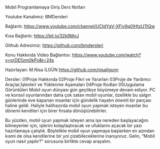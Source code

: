 Mobil Programlamaya Giriş Ders Notları

Youtube Kanalımız: BMDersleri

Bağlantı: https://www.youtube.com/channel/UCIdYgV-XFjv9q0IHtzUTtQw

Kısa Bağlantı: https://bit.ly/32k9MnJ

Github Adresimiz: https://github.com/bmdersleri

Konu Hakkında Video Bağlantısı: https://www.youtube.com/watch?v=orDE5zm0kPo&t=24s

Hazırlayan: M.Nisa İLGÜN https://github.com/nisailgunn

Dersler: 01Proje Hakkında 02Proje Fikri ve Yararları 03Proje de Yardımcı Araçlar,İşlevleri ve Yüklenme Aşamaları 04Proje Kodları
05Uygulama Görüntüleri
Mobil oyun dünyası gün geçtikçe büyümeye devam ediyor. PC ve konsol oyunlarından daha çok satan mobil oyunlar, özellikle bu salgın günlerinde eve kapanan insanlar için gündelik hayatın önemli bir parçası haline geldi. Haliyle halihazırda mobil oyun yapmak isteyen insanlar bu dönemi kendileri için birer fırsata dönüştürebilirler.

Bu yüzden, mobil oyun yapmak isteyen ama işe nereden başlayacağını bilmeyenler için, işlerini kolaylaştıracak ve ufuklarını açacak bir yazı hazırlamaya çalıştık. Böylelikle mobil oyun yapmaya başlarken en azından kısmi de olsa kendilerine bir yol çizebileceklerine inanıyoruz. Gelin, “Mobil oyun nasıl yapılır?” sorusuna birlikte cevap arayalım.
 